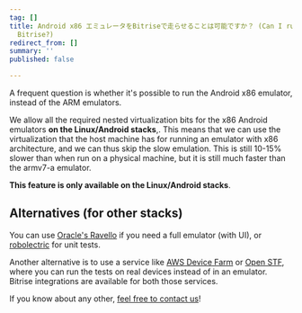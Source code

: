 ```yaml
---
tag: []
title: Android x86 エミュレータをBitriseで走らせることは可能ですか？ (Can I run Android x86 Emulator on
  Bitrise?)
redirect_from: []
summary: ''
published: false

---
```

A frequent question is whether it's possible to run the Android x86 emulator, instead of the ARM emulators.

We allow all the required nested virtualization bits for the x86 Android emulators **on the Linux/Android stacks**,. This means that we can use the virtualization that the host machine has for running an emulator with x86 architecture, and we can thus skip the slow emulation. This is still 10-15% slower than when run on a physical machine, but it is still much faster than the armv7-a emulator.

**This feature is only available on the Linux/Android stacks**.

## Alternatives (for other stacks)

You can use [Oracle's Ravello](https://www.ravellosystems.com/) if you need a full emulator (with UI), or [robolectric](http://robolectric.org/) for unit tests.

Another alternative is to use a service like [AWS Device Farm](https://aws.amazon.com/device-farm/) or [Open STF](https://openstf.io/), where you can run the tests on real devices instead of in an emulator. Bitrise integrations are available for both those services.

If you know about any other, [feel free to contact us](https://www.bitrise.io/contact)!